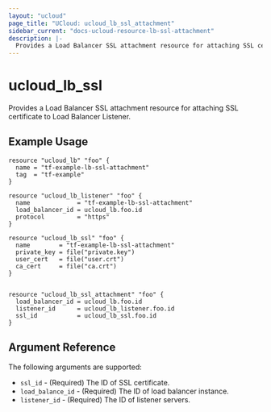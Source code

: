 ```yaml
---
layout: "ucloud"
page_title: "UCloud: ucloud_lb_ssl_attachment"
sidebar_current: "docs-ucloud-resource-lb-ssl-attachment"
description: |-
  Provides a Load Balancer SSL attachment resource for attaching SSL certificate to Load Balancer Listener.
---
```


# ucloud_lb_ssl

Provides a Load Balancer SSL attachment resource for attaching SSL certificate to Load Balancer Listener.

## Example Usage

```hcl
resource "ucloud_lb" "foo" {
  name = "tf-example-lb-ssl-attachment"
  tag  = "tf-example"
}

resource "ucloud_lb_listener" "foo" {
  name             = "tf-example-lb-ssl-attachment"
  load_balancer_id = ucloud_lb.foo.id
  protocol         = "https"
}

resource "ucloud_lb_ssl" "foo" {
  name        = "tf-example-lb-ssl-attachment"
  private_key = file("private.key")
  user_cert   = file("user.crt")
  ca_cert     = file("ca.crt")
}


resource "ucloud_lb_ssl_attachment" "foo" {
  load_balancer_id = ucloud_lb.foo.id
  listener_id      = ucloud_lb_listener.foo.id
  ssl_id           = ucloud_lb_ssl.foo.id
}
```

## Argument Reference

The following arguments are supported:

* `ssl_id` - (Required) The ID of SSL certificate.
* `load_balance_id` - (Required) The ID of load balancer instance.
* `listener_id` - (Required)  The ID of listener servers.